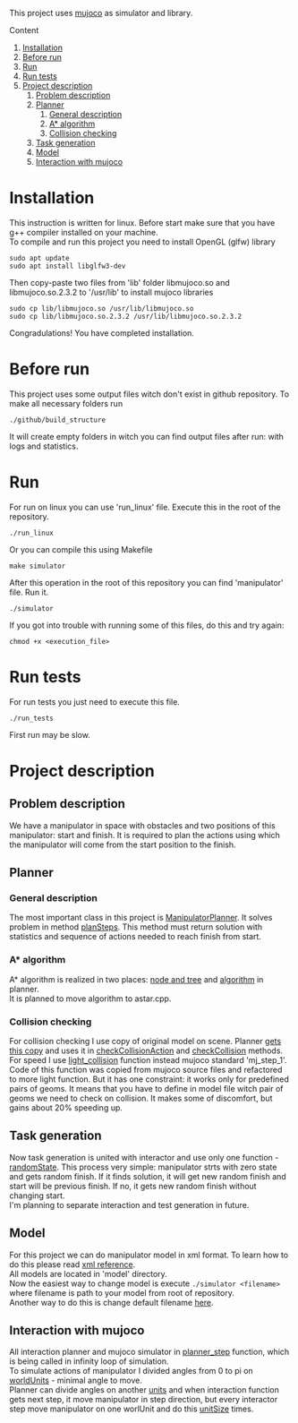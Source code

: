 This project uses [mujoco](https://github.com/deepmind/mujoco) as simulator and library.

Content
1. [Installation](#installation)
1. [Before run](#before-run)
1. [Run](#run)
1. [Run tests](#run-tests)
1. [Project description](#project-description)
    1. [Problem description](#problem-description)
    1. [Planner](#planner)
        1. [General description](#general-description)
        1. [A* algorithm](#a-algorithm)
        1. [Collision checking](#collision-checking)
    1. [Task generation](#task-generation)
    1. [Model](#model)
    1. [Interaction with mujoco](#interaction-with-mujoco)

# Installation
This instruction is written for linux. Before start make sure that you have g++ compiler installed on your machine.  
To compile and run this project you need to install OpenGL (glfw) library

```
sudo apt update
sudo apt install libglfw3-dev
```

Then copy-paste two files from 'lib' folder libmujoco.so and libmujoco.so.2.3.2 to '/usr/lib' to install mujoco libraries

```
sudo cp lib/libmujoco.so /usr/lib/libmujoco.so
sudo cp lib/libmujoco.so.2.3.2 /usr/lib/libmujoco.so.2.3.2
```
Congradulations! You have completed installation.  

# Before run

This project uses some output files witch don't exist in github repository. To make all necessary folders run
```
./github/build_structure
```
It will create empty folders in witch you can find output files after run: with logs and statistics.

# Run
For run on linux you can use 'run_linux' file. Execute this in the root of the repository.  
```
./run_linux
```

Or you can compile this using Makefile
```
make simulator
```

After this operation in the root of this repository you can find 'manipulator' file. Run it.  
```
./simulator
```

If you got into trouble with running some of this files, do this and try again:
```
chmod +x <execution_file>
```

# Run tests
For run tests you just need to execute this file.
```
./run_tests
```
First run may be slow.

# Project description

## Problem description
We have a manipulator in space with obstacles and two positions of this manipulator: start and finish. It is required to plan the actions using which the manipulator will come from the start position to the finish.

## Planner

### General description
The most important class in this project is [ManipulatorPlanner](https://github.com/machine-solution/motion_planning_for_manipulators/blob/261f3460d69ccef7a86ff90b380b45a91f1aa76f/include/planner.h#L16). It solves problem in method [planSteps](https://github.com/machine-solution/motion_planning_for_manipulators/blob/261f3460d69ccef7a86ff90b380b45a91f1aa76f/include/planner.h#L30). This method must return solution with statistics and sequence of actions needed to reach finish from start.

### A* algorithm
A* algorithm is realized in two places: [node and tree](https://github.com/machine-solution/motion_planning_for_manipulators/blob/261f3460d69ccef7a86ff90b380b45a91f1aa76f/src/astar.cpp#L8) and [algorithm](https://github.com/machine-solution/motion_planning_for_manipulators/blob/261f3460d69ccef7a86ff90b380b45a91f1aa76f/src/planner.cpp#L183) in planner.\
It is planned to move algorithm to astar.cpp.

### Collision checking
For collision checking I use copy of original model on scene. Planner [gets this copy](https://github.com/machine-solution/motion_planning_for_manipulators/blob/261f3460d69ccef7a86ff90b380b45a91f1aa76f/src/main.cpp#L345) and uses it in [checkCollisionAction](https://github.com/machine-solution/motion_planning_for_manipulators/blob/261f3460d69ccef7a86ff90b380b45a91f1aa76f/src/planner.cpp#L36) and [checkCollision](https://github.com/machine-solution/motion_planning_for_manipulators/blob/261f3460d69ccef7a86ff90b380b45a91f1aa76f/src/planner.cpp#L22) methods.\
For speed I use [light_collision](https://github.com/machine-solution/motion_planning_for_manipulators/blob/261f3460d69ccef7a86ff90b380b45a91f1aa76f/src/light_mujoco.cpp#L96) function instead mujoco standard 'mj_step_1'. Code of this function was copied from mujoco source files and refactored to more light function. But it has one constraint: it works only for predefined pairs of geoms. It means that you have to define in model file witch pair of geoms we need to check on collision. It makes some of discomfort, but gains about 20% speeding up.

## Task generation
Now task generation is united with interactor and use only one function - [randomState](https://github.com/machine-solution/motion_planning_for_manipulators/blob/261f3460d69ccef7a86ff90b380b45a91f1aa76f/src/main.cpp#L215). This process very simple: manipulator strts with zero state and gets random finish. If it finds solution, it will get new random finish and start will be previous finish. If no, it gets new random finish without changing start.\
I'm planning to separate interaction and test generation in future.

## Model
For this project we can do manipulator model in xml format. To learn how to do this please read [xml reference](https://mujoco.readthedocs.io/en/latest/XMLreference.html).\
All models are located in 'model' directory.\
Now the easiest way to change model is execute   ```./simulator <filename>```   where filename is path to your model from root of repository.\
Another way to do this is change default filename [here](https://github.com/machine-solution/motion_planning_for_manipulators/blob/261f3460d69ccef7a86ff90b380b45a91f1aa76f/src/main.cpp#L14).

## Interaction with mujoco
All interaction planner and mujoco simulator in [planner_step](https://github.com/machine-solution/motion_planning_for_manipulators/blob/261f3460d69ccef7a86ff90b380b45a91f1aa76f/src/main.cpp#L197) function, which is being called in infinity loop of simulation.\
To simulate actions of manipulator I divided angles from 0 to pi on [worldUnits](https://github.com/machine-solution/motion_planning_for_manipulators/blob/261f3460d69ccef7a86ff90b380b45a91f1aa76f/include/global_defs.h#L8) - minimal angle to move.\
Planner can divide angles on another [units](https://github.com/machine-solution/motion_planning_for_manipulators/blob/261f3460d69ccef7a86ff90b380b45a91f1aa76f/include/global_defs.h#L5) and when interaction function gets next step, it move manipulator in step direction, but every interactor step move manipulator on one worlUnit and do this [unitSize](https://github.com/machine-solution/motion_planning_for_manipulators/blob/261f3460d69ccef7a86ff90b380b45a91f1aa76f/include/global_defs.h#L7) times.
